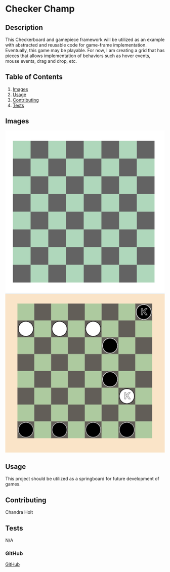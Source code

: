# Checker Champ

## Description

This Checkerboard and gamepiece framework will be utilized as an example with abstracted and reusable code for game-frame implementation. Eventually, this game may be playable. For now, I am creating a grid that has pieces that allows implementation of behaviors such as hover events, mouse events, drag and drop, etc.

## Table of Contents

1. [Images](#images)
2. [Usage](#usage)
3. [Contributing](#contributing)
4. [Tests](#tests)

## Images

![Preliminary Board](./public/images/prelim-board.png)
![Current Board](./public/images/new-board-1.png)

## Usage

This project should be utilized as a springboard for future development of games.

## Contributing

Chandra Holt

## Tests

N/A

### GitHub

[GitHub](https://www.github.com/chandrapanda)
